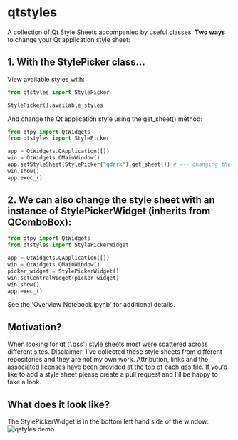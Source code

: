 # qtstyles
A collection of Qt Style Sheets accompanied by useful classes. **Two ways** to change your Qt application style sheet:

## 1. With the StylePicker class...

View available styles with:
```python
from qtstyles import StylePicker

StylePicker().available_styles
```

And change the Qt application style using the get_sheet() method:
```python
from qtpy import QtWidgets
from qtstyles import StylePicker

app = QtWidgets.QApplication([])
win = QtWidgets.QMainWindow()
app.setStyleSheet(StylePicker("qdark").get_sheet()) # <-- changing the style here
win.show()
app.exec_()
```

## 2. We can also change the style sheet with an instance of StylePickerWidget (inherits from QComboBox):
```python
from qtpy import QtWidgets
from qtstyles import StylePickerWidget

app = QtWidgets.QApplication([])
win = QtWidgets.QMainWindow()
picker_widget = StylePickerWidget()
win.setCentralWidget(picker_widget)
win.show()
app.exec_()
```

See the 'Overview Notebook.ipynb' for additional details.

## Motivation?
When looking for qt ('.qss') style sheets most were scattered across different sites. 
Disclaimer: I've collected these style sheets from different repositories and they are not my own work.
Attribution, links and the associated licenses have been provided at the top of each qss file.
If you'd like to add a style sheet please create a pull request and I'll be happy to take a look.

## What does it look like?
The StylePickerWidget is in the bottom left hand side of the window:
![qstyles demo](https://github.com/simongarisch/qstyles/blob/master/demo.PNG)

